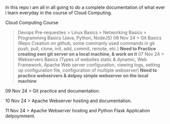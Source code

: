 In this repo i am all in all going to do a complete documentation of what ever i learn everyday in the course of Cloud Computing.


Cloud Computing Course
  > Devops Pre-requesties
      > Linux Basics
      > Networking Basics
      > Programming Basics (Java, Python, NodeJS)
06 Nov 24  > Git Basics (Repo Creation on github, some commanly used commands in git push, pull, clone, init, add, commit, remote, etc.)
  **Need to Practice creating own git server on a local machine, & work on it**
07 Nov 24  > Webservers Basics (Types of websites static & dynamic, Web Framework, Apache Web server configuration, viewing logs, setting up configuration file, configuration of multiple webserver)
  **Need to practice webservers & delpoy simple webserver on the local machine**

09 Nov 24 > Git practice and documentation.

10 Nov 24 > Apache Webserver hosting and documentation.

11 Nov 24 > Apache Webserver hosting and Python Flask Application delpoymment.
